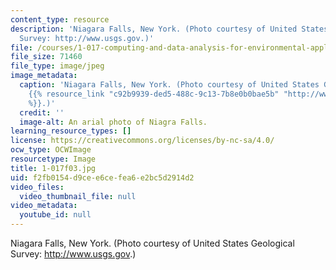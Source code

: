 ```yaml
---
content_type: resource
description: 'Niagara Falls, New York. (Photo courtesy of United States Geological
  Survey: http://www.usgs.gov.)'
file: /courses/1-017-computing-and-data-analysis-for-environmental-applications-fall-2003/f2fb0154d9cee6cefea6e2bc5d2914d2_1-017f03.jpg
file_size: 71460
file_type: image/jpeg
image_metadata:
  caption: 'Niagara Falls, New York. (Photo courtesy of United States Geological Survey:
    {{% resource_link "c92b9939-ded5-488c-9c13-7b8e0b0bae5b" "http://www.usgs.gov"
    %}}.)'
  credit: ''
  image-alt: An arial photo of Niagra Falls.
learning_resource_types: []
license: https://creativecommons.org/licenses/by-nc-sa/4.0/
ocw_type: OCWImage
resourcetype: Image
title: 1-017f03.jpg
uid: f2fb0154-d9ce-e6ce-fea6-e2bc5d2914d2
video_files:
  video_thumbnail_file: null
video_metadata:
  youtube_id: null
---
```

Niagara Falls, New York. (Photo courtesy of United States Geological Survey: http://www.usgs.gov.)